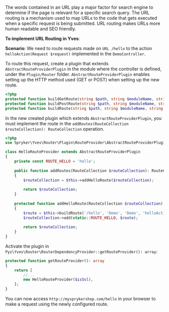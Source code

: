 The words contained in an URL play a major factor for search engine to determine if the page is relevant for a specific search query. The URL routing is a mechanism used to map URLs to the code that gets executed when a specific request is being submitted. URL routing makes URLs more human readable and SEO friendly.

**To implement URL Routing in Yves**:

**Scenario**: We need to route requests made on `URL /hello` to the action `helloAction(Request $request)` implemented in the `DemoController`.

To route this request, create a plugin that extends `AbstractRouteProviderPlugin` in the module where the controller is defined, under the `Plugin/Router` folder. `AbstractRouteProviderPlugin` enables setting up the HTTP method used (GET or POST) when setting up the new route. 

```php
<?php
protected function buildGetRoute(string $path, string $moduleName, string $controllerName, string $actionName = 'indexAction'): Route
protected function buildPostRoute(string $path, string $moduleName, string $controllerName, string $actionName = 'indexAction'): Route
protected function buildRoute(string $path, string $moduleName, string $controllerName, string $actionName = 'indexAction'): Route
```

In the new created plugin which extends `AbstractRouteProviderPlugin`, you must implement the route in the `addRoutes(RouteCollection $routeCollection): RouteCollection` operation.

```php
<?php
use Spryker\Yves\Router\Plugin\RouteProvider\AbstractRouteProviderPlugin;

class HelloRouteProvider extends AbstractRouteProviderPlugin
{
    private const ROUTE_HELLO = 'hello';
    
    public function addRoutes(RouteCollection $routeCollection): RouteCollection
    {
        $routeCollection = $this->addHelloRoute($routeCollection);
        
        return $routeCollection;
    }
    
    protected function addHelloRoute(RouteCollection $routeCollection): RouteCollection
    {
        $route = $this->buildRoute('/hello', 'Demo', 'Demo', 'helloAction');
        $routeCollection->add(static::ROUTE_HELLO, $route);
    
        return $routeCollection;
    }
}
```

Activate the plugin in `Pyz\Yves\Router\RouterDependencyProvider::getRouteProvider(): array`:

```php
protected function getRouteProvider(): array
{
    return [
        //...
        new HelloRouteProvider($isSsl),
    ];
}
```

You can now access `http://mysprykershop.com/hello` in your browser to make a request using the newly configured route.
